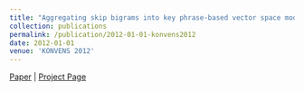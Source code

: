 ```yaml
---
title: "Aggregating skip bigrams into key phrase-based vector space model for web person disambiguation."
collection: publications
permalink: /publication/2012-01-01-konvens2012
date: 2012-01-01
venue: 'KONVENS 2012'
---
```

[Paper](https://hunterhector.github.io/files/papers/Xu,_Lu,_Liu_-_2012_-_Proceedings_of_KONVENS_2012.pdf) \| [Project Page](#)
